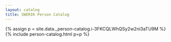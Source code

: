 ```yaml
---
layout: catalog
title: SWERIK Person Catalog
---
```

{% assign p = site.data._person-catalog.i-3FKCQLWhQSy2w2ni3aTU9M %}
{% include person-catalog.html p=p %}

